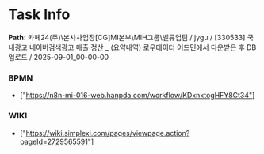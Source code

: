 # Task Info

**Path:** 카페24(주)\본사사업장\[CG]MI본부\MIH그룹\밸류업팀 / jygu / [330533] 국내광고 네이버검색광고 매출 정산 _ (요약내역) 로우데이터 어드민에서 다운받은 후 DB 업로드 / 2025-09-01_00-00-00

### BPMN
- ["https://n8n-mi-016-web.hanpda.com/workflow/KDxnxtogHFY8Ct34"]

### WIKI
- ["https://wiki.simplexi.com/pages/viewpage.action?pageId=2729565591"]

